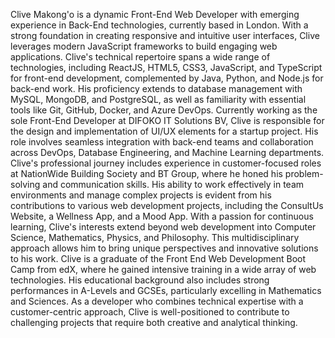 Clive Makong'o is a dynamic Front-End Web Developer with emerging experience in Back-End technologies, currently based in London. With a strong foundation in creating responsive and intuitive user interfaces, Clive leverages modern JavaScript frameworks to build engaging web applications.
Clive's technical repertoire spans a wide range of technologies, including ReactJS, HTML5, CSS3, JavaScript, and TypeScript for front-end development, complemented by Java, Python, and Node.js for back-end work. His proficiency extends to database management with MySQL, MongoDB, and PostgreSQL, as well as familiarity with essential tools like Git, GitHub, Docker, and Azure DevOps.
Currently working as the sole Front-End Developer at DIFOKO IT Solutions BV, Clive is responsible for the design and implementation of UI/UX elements for a startup project. His role involves seamless integration with back-end teams and collaboration across DevOps, Database Engineering, and Machine Learning departments.
Clive's professional journey includes experience in customer-focused roles at NationWide Building Society and BT Group, where he honed his problem-solving and communication skills. His ability to work effectively in team environments and manage complex projects is evident from his contributions to various web development projects, including the ConsultUs Website, a Wellness App, and a Mood App.
With a passion for continuous learning, Clive's interests extend beyond web development into Computer Science, Mathematics, Physics, and Philosophy. This multidisciplinary approach allows him to bring unique perspectives and innovative solutions to his work.
Clive is a graduate of the Front End Web Development Boot Camp from edX, where he gained intensive training in a wide array of web technologies. His educational background also includes strong performances in A-Levels and GCSEs, particularly excelling in Mathematics and Sciences.
As a developer who combines technical expertise with a customer-centric approach, Clive is well-positioned to contribute to challenging projects that require both creative and analytical thinking.
